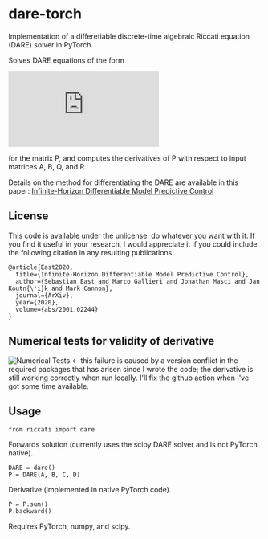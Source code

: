 # dare-torch

Implementation of a differetiable discrete-time algebraic Riccati equation (DARE) solver in PyTorch.

Solves DARE equations of the form

![equation](https://latex.codecogs.com/svg.latex?P%20%3D%20A%5E%5Ctop%20P%20A%20-%20A%5E%5Ctop%20P%20B%20%28%20R%20&plus;%20B%5E%5Ctop%20P%20B%20%29%5E%7B-1%7D%20B%5E%5Ctop%20P%20A%20&plus;%20Q)

for the matrix P, and computes the derivatives of P with respect to input matrices A, B, Q, and R.

Details on the method for differentiating the DARE are available in this paper: [Infinite-Horizon Differentiable Model Predictive Control](https://arxiv.org/pdf/2001.02244.pdf)

## License

This code is available under the unlicense: do whatever you want with it. If you find it useful in your research, I would appreciate it if you could include the following citation in any resulting publications:

```
@article{East2020,
  title={Infinite-Horizon Differentiable Model Predictive Control},
  author={Sebastian East and Marco Gallieri and Jonathan Masci and Jan Koutn{\'i}k and Mark Cannon},
  journal={ArXiv},
  year={2020},
  volume={abs/2001.02244}
}
```

## Numerical tests for validity of derivative

![Numerical Tests](https://github.com/sebastian-east/dare-torch/workflows/Numerical%20Tests/badge.svg?branch=main) <- this failure is caused by a version conflict in the required packages that has arisen since I wrote the code; the derivative is still working correctly when run locally. I'll fix the github action when I've got some time available.

## Usage
```
from riccati import dare
```
Forwards solution (currently uses the scipy DARE solver and is not PyTorch native).
```
DARE = dare()
P = DARE(A, B, C, D)
```
Derivative (implemented in native PyTorch code).
```
P = P.sum()
P.backward()
```
Requires PyTorch, numpy, and scipy.
